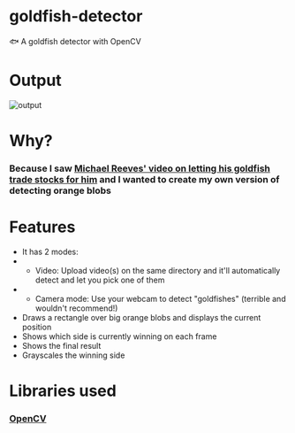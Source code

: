 # goldfish-detector
🐟 A goldfish detector with OpenCV


# Output
![output](https://user-images.githubusercontent.com/84540554/209322451-8f8b1344-17ea-49ff-9c08-98f6b88dbbe1.gif)

# Why?
### Because I saw [Michael Reeves' video on letting his goldfish trade stocks for him](https://www.youtube.com/watch?v=USKD3vPD6ZA) and I wanted to create my own version of detecting orange blobs

# Features
* It has 2 modes:
* * Video: Upload video(s) on the same directory and it'll automatically detect and let you pick one of them
* * Camera mode: Use your webcam to detect "goldfishes" (terrible and wouldn't recommend!)
* Draws a rectangle over big orange blobs and displays the current position
* Shows which side is currently winning on each frame
* Shows the final result
* Grayscales the winning side

# Libraries used
### [OpenCV](https://opencv.org/)
